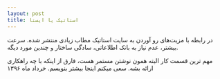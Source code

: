 ```yaml
---
layout: post
title: استاتیک یا ایستا
---
```


در رابطه با مزیت‌های رو آوردن به سایت استاتیک مطاب زیادی منتشر شده. سرعت بیشتر، عدم نیاز به بانک اطلاعاتی، سادگی ساختار و چندین مورد دیگه.

مهم ترین قسمت کار البته همون نوشتن مستمر هست، فارق از اینکه با چه راهکاری ارائه بشه.
سعی میکنم اینجا بیشتر بنویسم. خرداد ماه ۱۳۹۶
